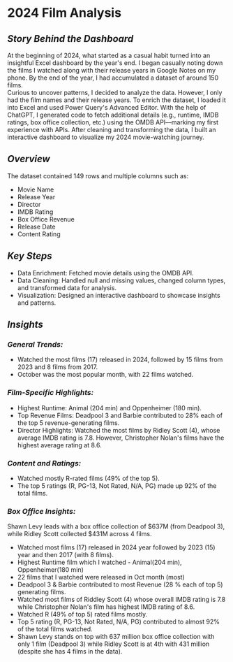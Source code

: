 # **2024 Film Analysis**

## _Story Behind the Dashboard_
At the beginning of 2024, what started as a casual habit turned into an insightful Excel dashboard by the year's end. I began casually noting down the films I watched along with their release years in Google Notes on my phone. By the end of the year, I had accumulated a dataset of around 150 films.
<br>
Curious to uncover patterns, I decided to analyze the data. However, I only had the film names and their release years. To enrich the dataset, I loaded it into Excel and used Power Query's Advanced Editor. With the help of ChatGPT, I generated code to fetch additional details (e.g., runtime, IMDB ratings, box office collection, etc.) using the OMDB API—marking my first experience with APIs. After cleaning and transforming the data, I built an interactive dashboard to visualize my 2024 movie-watching journey.

## _Overview_
The dataset contained 149 rows and multiple columns such as:

+ Movie Name
+ Release Year
+ Director
+ IMDB Rating
+ Box Office Revenue
+ Release Date
+ Content Rating

## _Key Steps_
+ Data Enrichment: Fetched movie details using the OMDB API.
+ Data Cleaning: Handled null and missing values, changed column types, and transformed data for analysis.
+ Visualization: Designed an interactive dashboard to showcase insights and patterns.

## _Insights_

### _General Trends:_
+ Watched the most films (17) released in 2024, followed by 15 films from 2023 and 8 films from 2017.
+ October was the most popular month, with 22 films watched.

### _Film-Specific Highlights:_
+ Highest Runtime: Animal (204 min) and Oppenheimer (180 min).
+ Top Revenue Films: Deadpool 3 and Barbie contributed to 28% each of the top 5 revenue-generating films.
+ Director Highlights: Watched the most films by Ridley Scott (4), whose average IMDB rating is 7.8. However, Christopher Nolan's films have the highest average rating at 8.6.

### _Content and Ratings:_
+ Watched mostly R-rated films (49% of the top 5).
+ The top 5 ratings (R, PG-13, Not Rated, N/A, PG) made up 92% of the total films.

### _Box Office Insights:_
Shawn Levy leads with a box office collection of $637M (from Deadpool 3), while Ridley Scott collected $431M across 4 films.

+ Watched most films (17) released in 2024 year followed by 2023 (15) year and then 2017 (with 8 films).
+ Highest Runtime film which I watched - Animal(204 min), Oppenheimer(180 min)
+ 22 films that I watched were released in Oct month (most)
+ Deadpool 3 & Barbie contributed to most Revenue (28 % each of top 5) generating films.
+  Watched most films of Riddley Scott (4) whose overall IMDB rating is 7.8 while Christopher Nolan's film has highest IMDB rating of 8.6.
+  Watched R (49% of top 5) rated films mostly.
+  Top 5 rating (R, PG-13, Not Rated, N/A, PG) contributed to almost 92% of the total films watched.
+  Shawn Levy stands on top with 637 million box office collection with only 1 film (Deadpool 3) while Ridley Scott is at 4th with 431 million (despite she has 4 films in the data).
